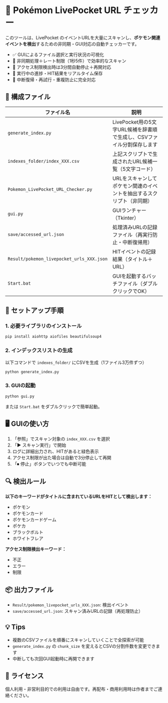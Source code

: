 # 🧪 Pokémon LivePocket URL チェッカー

このツールは、LivePocket のイベントURLを大量にスキャンし、**ポケモン関連イベントを検出**するための非同期・GUI対応の自動チェッカーです。

- ✅ GUIによるファイル選択と実行状況の可視化
- 🚀 非同期処理＋レート制限（1秒5件）で効率的なスキャン
- 🔁 アクセス制限検出時は3分間自動停止＋再開対応
- 💾 実行中の進捗・HIT結果をリアルタイム保存
- 🧠 中断復帰・再試行・重複防止に完全対応

## 📁 構成ファイル

| ファイル名                              | 説明                                                                 |
|------------------------------------------|----------------------------------------------------------------------|
| `generate_index.py`                      | LivePocket用の5文字URL候補を辞書順で生成し、CSVファイル分割保存します |
| `indexes_folder/index_XXX.csv`           | 上記スクリプトで生成されたURL候補一覧（5文字コード）               |
| `Pokemon_LivePocket_URL_Checker.py`      | URLをスキャンしてポケモン関連のイベントを抽出するスクリプト（非同期） |
| `gui.py`                                 | GUIランチャー（Tkinter）                                             |
| `save/accessed_url.json`                 | 処理済みURLの記録ファイル（再実行防止・中断復帰用）               |
| `Result/pokemon_livepocket_urls_XXX.json`| HITイベントの記録結果（タイトル＋URL）                              |
| `Start.bat`                              | GUIを起動するバッチファイル（ダブルクリックでOK）                  |

## 🚀 セットアップ手順

### 1. 必要ライブラリのインストール

```bash
pip install aiohttp aiofiles beautifulsoup4
```

### 2. インデックスリストの生成

以下コマンドで `indexes_folder/` にCSVを生成（1ファイル3万件ずつ）

```bash
python generate_index.py
```

### 3. GUIの起動

```bash
python gui.py
```

または `Start.bat` をダブルクリックで簡単起動。

## 🖥 GUIの使い方

1. 「参照」でスキャン対象の `index_XXX.csv` を選択
2. 「▶ スキャン実行」で開始
3. ログに詳細出力され、HITがあると緑色表示
4. アクセス制限が出た場合は自動で3分停止して再開
5. 「⏹ 停止」ボタンでいつでも中断可能

## 🔍 検出ルール

**以下のキーワードがタイトルに含まれているURLをHITとして検出します：**

- ポケモン
- ポケモンカード
- ポケモンカードゲーム
- ポケカ
- ブラックボルト
- ホワイトフレア

**アクセス制限検出キーワード：**
- 不正
- エラー
- 制限

## 📦 出力ファイル

- `Result/pokemon_livepocket_urls_XXX.json`: 検出イベント
- `save/accessed_url.json`: スキャン済みURLの記録（再処理防止）

## 💡 Tips

- 複数のCSVファイルを順番にスキャンしていくことで全探索が可能
- `generate_index.py` の `chunk_size` を変えるとCSVの分割件数を変更できます
- 中断しても次回GUI起動時に再開できます

## 📄 ライセンス

個人利用・非営利目的での利用は自由です。再配布・商用利用時は作者までご連絡ください。
